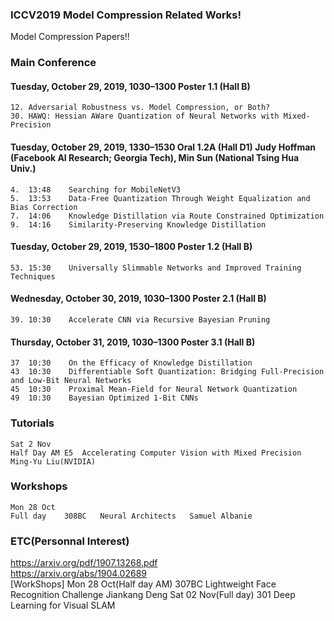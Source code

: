 ### ICCV2019 Model Compression Related Works!

Model Compression Papers!!

### Main Conference
#### Tuesday, October 29, 2019, 1030–1300 Poster 1.1 (Hall B)  
	12. Adversarial Robustness vs. Model Compression, or Both?  
	30. HAWQ: Hessian AWare Quantization of Neural Networks with Mixed-Precision  

#### Tuesday, October 29, 2019, 1330–1530 Oral 1.2A (Hall D1) Judy Hoffman (Facebook AI Research; Georgia Tech), Min Sun (National Tsing Hua Univ.)
	4.	13:48	 Searching for MobileNetV3  
	5.	13:53	 Data-Free Quantization Through Weight Equalization and Bias Correction  
	7.	14:06	 Knowledge Distillation via Route Constrained Optimization  
	9.	14:16	 Similarity-Preserving Knowledge Distillation  
  
#### Tuesday, October 29, 2019, 1530–1800 Poster 1.2 (Hall B)
	53.	15:30	 Universally Slimmable Networks and Improved Training Techniques
 
#### Wednesday, October 30, 2019, 1030–1300 Poster 2.1 (Hall B)  
	39.	10:30	 Accelerate CNN via Recursive Bayesian Pruning  
  
#### Thursday, October 31, 2019, 1030–1300 Poster 3.1 (Hall B)  
	37	10:30	 On the Efficacy of Knowledge Distillation
	43	10:30	 Differentiable Soft Quantization: Bridging Full-Precision and Low-Bit Neural Networks
	45	10:30	 Proximal Mean-Field for Neural Network Quantization
	49	10:30	 Bayesian Optimized 1-Bit CNNs
  
  
### Tutorials
	Sat 2 Nov
	Half Day AM	E5	Accelerating Computer Vision with Mixed Precision	Ming-Yu Liu(NVIDIA)

### Workshops
	Mon 28 Oct
	Full day	308BC	Neural Architects	Samuel Albanie


### ETC(Personnal Interest)
https://arxiv.org/pdf/1907.13268.pdf   
https://arxiv.org/abs/1904.02689  
[WorkShops]
Mon 28 Oct(Half day AM)	307BC	Lightweight Face Recognition Challenge	Jiankang Deng
Sat 02 Nov(Full day)	301	Deep Learning for Visual SLAM
